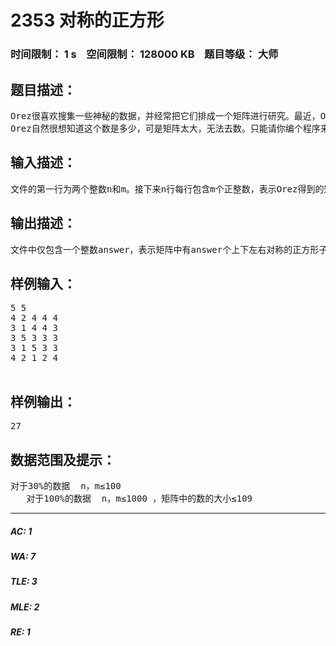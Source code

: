 # 2353 对称的正方形   
### 时间限制： 1 s&nbsp;&nbsp;&nbsp;&nbsp;空间限制： 128000 KB&nbsp;&nbsp;&nbsp;&nbsp;题目等级： 大师  
## 题目描述：  

<pre>
Orez很喜欢搜集一些神秘的数据，并经常把它们排成一个矩阵进行研究。最近，Orez又得到了一些数据，并已经把它们排成了一个n行m列的矩阵。通过观察，Orez发现这些数据蕴涵了一个奇特的数，就是矩阵中上下对称且左右对称的正方形子矩阵的个数。
Orez自然很想知道这个数是多少，可是矩阵太大，无法去数。只能请你编个程序来计算出这个数。
</pre>
  
  
## 输入描述：  

<pre>
文件的第一行为两个整数n和m。接下来n行每行包含m个正整数，表示Orez得到的矩阵。
</pre>
  
  
## 输出描述：  

<pre>
文件中仅包含一个整数answer，表示矩阵中有answer个上下左右对称的正方形子矩阵。
</pre>
  
  
## 样例输入：  

<pre>
5 5
4 2 4 4 4
3 1 4 4 3
3 5 3 3 3
3 1 5 3 3
4 2 1 2 4
 
</pre>
  
  
## 样例输出：  

<pre>
27
</pre>
  
  
## 数据范围及提示：  

<pre>
对于30%的数据  n，m≤100
   对于100%的数据  n，m≤1000 ，矩阵中的数的大小≤109
</pre>
  
  
***  

##### AC: 1  
##### WA: 7  
##### TLE: 3  
##### MLE: 2  
##### RE: 1  
